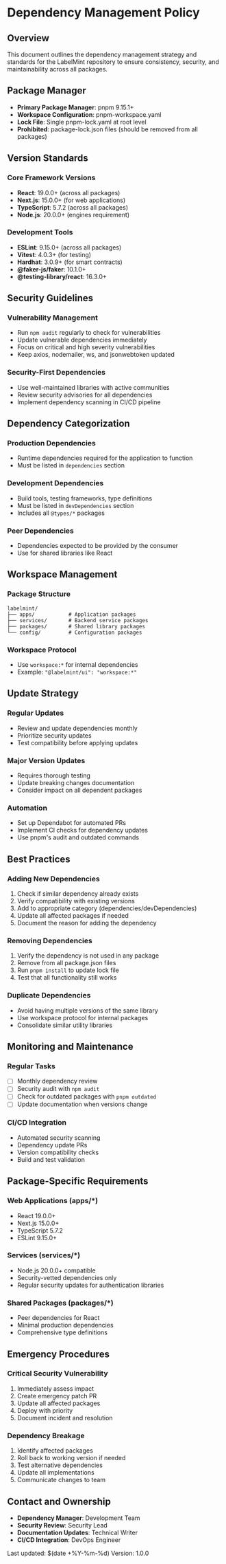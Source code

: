 # Dependency Management Policy

## Overview

This document outlines the dependency management strategy and standards for the LabelMint repository to ensure consistency, security, and maintainability across all packages.

## Package Manager

- **Primary Package Manager**: pnpm 9.15.1+
- **Workspace Configuration**: pnpm-workspace.yaml
- **Lock File**: Single pnpm-lock.yaml at root level
- **Prohibited**: package-lock.json files (should be removed from all packages)

## Version Standards

### Core Framework Versions
- **React**: 19.0.0+ (across all packages)
- **Next.js**: 15.0.0+ (for web applications)
- **TypeScript**: 5.7.2 (across all packages)
- **Node.js**: 20.0.0+ (engines requirement)

### Development Tools
- **ESLint**: 9.15.0+ (across all packages)
- **Vitest**: 4.0.3+ (for testing)
- **Hardhat**: 3.0.9+ (for smart contracts)
- **@faker-js/faker**: 10.1.0+
- **@testing-library/react**: 16.3.0+

## Security Guidelines

### Vulnerability Management
- Run `npm audit` regularly to check for vulnerabilities
- Update vulnerable dependencies immediately
- Focus on critical and high severity vulnerabilities
- Keep axios, nodemailer, ws, and jsonwebtoken updated

### Security-First Dependencies
- Use well-maintained libraries with active communities
- Review security advisories for all dependencies
- Implement dependency scanning in CI/CD pipeline

## Dependency Categorization

### Production Dependencies
- Runtime dependencies required for the application to function
- Must be listed in `dependencies` section

### Development Dependencies
- Build tools, testing frameworks, type definitions
- Must be listed in `devDependencies` section
- Includes all `@types/*` packages

### Peer Dependencies
- Dependencies expected to be provided by the consumer
- Use for shared libraries like React

## Workspace Management

### Package Structure
```
labelmint/
├── apps/           # Application packages
├── services/       # Backend service packages
├── packages/       # Shared library packages
└── config/         # Configuration packages
```

### Workspace Protocol
- Use `workspace:*` for internal dependencies
- Example: `"@labelmint/ui": "workspace:*"`

## Update Strategy

### Regular Updates
- Review and update dependencies monthly
- Prioritize security updates
- Test compatibility before applying updates

### Major Version Updates
- Requires thorough testing
- Update breaking changes documentation
- Consider impact on all dependent packages

### Automation
- Set up Dependabot for automated PRs
- Implement CI checks for dependency updates
- Use pnpm's audit and outdated commands

## Best Practices

### Adding New Dependencies
1. Check if similar dependency already exists
2. Verify compatibility with existing versions
3. Add to appropriate category (dependencies/devDependencies)
4. Update all affected packages if needed
5. Document the reason for adding the dependency

### Removing Dependencies
1. Verify the dependency is not used in any package
2. Remove from all package.json files
3. Run `pnpm install` to update lock file
4. Test that all functionality still works

### Duplicate Dependencies
- Avoid having multiple versions of the same library
- Use workspace protocol for internal packages
- Consolidate similar utility libraries

## Monitoring and Maintenance

### Regular Tasks
- [ ] Monthly dependency review
- [ ] Security audit with `npm audit`
- [ ] Check for outdated packages with `pnpm outdated`
- [ ] Update documentation when versions change

### CI/CD Integration
- Automated security scanning
- Dependency update PRs
- Version compatibility checks
- Build and test validation

## Package-Specific Requirements

### Web Applications (apps/*)
- React 19.0.0+
- Next.js 15.0.0+
- TypeScript 5.7.2
- ESLint 9.15.0+

### Services (services/*)
- Node.js 20.0.0+ compatible
- Security-vetted dependencies only
- Regular security updates for authentication libraries

### Shared Packages (packages/*)
- Peer dependencies for React
- Minimal production dependencies
- Comprehensive type definitions

## Emergency Procedures

### Critical Security Vulnerability
1. Immediately assess impact
2. Create emergency patch PR
3. Update all affected packages
4. Deploy with priority
5. Document incident and resolution

### Dependency Breakage
1. Identify affected packages
2. Roll back to working version if needed
3. Test alternative dependencies
4. Update all implementations
5. Communicate changes to team

## Contact and Ownership

- **Dependency Manager**: Development Team
- **Security Review**: Security Lead
- **Documentation Updates**: Technical Writer
- **CI/CD Integration**: DevOps Engineer

Last updated: $(date +%Y-%m-%d)
Version: 1.0.0